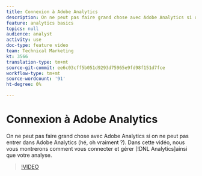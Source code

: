 ```yaml
---
title: Connexion à Adobe Analytics
description: On ne peut pas faire grand chose avec Adobe Analytics si on ne peut pas entrer dans Adobe Analytics (hé, oh vraiment ?). Dans cette vidéo, nous allons vous guider à travers une connexion afin que vous puissiez entrer et administrer Analytics, ainsi que votre analyse.
feature: analytics basics
topics: null
audience: analyst
activity: use
doc-type: feature video
team: Technical Marketing
kt: 3566
translation-type: tm+mt
source-git-commit: ee6c03cff5b051d9293d75965e9fd98f151d7fce
workflow-type: tm+mt
source-wordcount: '91'
ht-degree: 0%

---
```



# Connexion à Adobe Analytics

On ne peut pas faire grand chose avec Adobe Analytics si on ne peut pas entrer dans Adobe Analytics (hé, oh vraiment ?). Dans cette vidéo, nous vous montrerons comment vous connecter et gérer [!DNL Analytics]ainsi que votre analyse.

>[!VIDEO](https://video.tv.adobe.com/v/28771/?quality=12)
